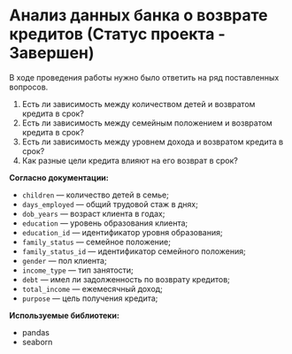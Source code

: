# Анализ данных банка о возврате кредитов (Статус проекта - Завершен)
  
В ходе проведения работы нужно было ответить на ряд поставленных вопросов.

1. Есть ли зависимость между количеством детей и возвратом кредита в срок?
2. Есть ли зависимость между семейным положением и возвратом кредита в срок?
3. Есть ли зависимость между уровнем дохода и возвратом кредита в срок?
4. Как разные цели кредита влияют на его возврат в срок?


<b> Согласно документации: </b>  
- `children` — количество детей в семье;
- `days_employed` — общий трудовой стаж в днях;
- `dob_years` — возраст клиента в годах;
- `education` — уровень образования клиента;
- `education_id` — идентификатор уровня образования;
- `family_status` — семейное положение;
- `family_status_id` — идентификатор семейного положения;
- `gender` — пол клиента;
- `income_type` — тип занятости;
- `debt` — имел ли задолженность по возврату кредитов;
- `total_income` — ежемесячный доход;
- `purpose` — цель получения кредита;

<b> Используемые библиотеки: </b>
- pandas
- seaborn
